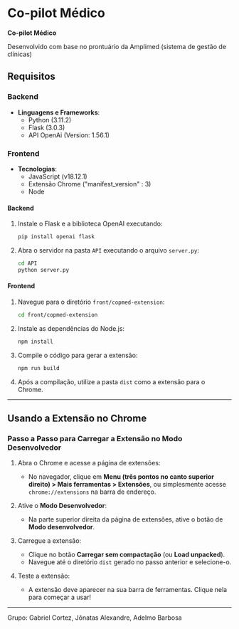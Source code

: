 # Co-pilot Médico

**Co-pilot Médico**

Desenvolvido com base no prontuário da Amplimed (sistema de gestão de clínicas)

## Requisitos

### Backend
- **Linguagens e Frameworks**:
  - Python (3.11.2)
  - Flask (3.0.3)
  - API OpenAi (Version: 1.56.1)

### Frontend
- **Tecnologias**:
  - JavaScript (v18.12.1)
  - Extensão Chrome ("manifest_version" : 3)
  - Node

#### Backend

1. Instale o Flask e a biblioteca OpenAI executando:
   ```bash
   pip install openai flask
   ```

2. Abra o servidor na pasta `API` executando o arquivo `server.py`:
   ```bash
   cd API
   python server.py
   ```

#### Frontend

1. Navegue para o diretório `front/copmed-extension`:
   ```bash
   cd front/copmed-extension
   ```

2. Instale as dependências do Node.js:
   ```bash
   npm install
   ```

3. Compile o código para gerar a extensão:
   ```bash
   npm run build
   ```

4. Após a compilação, utilize a pasta `dist` como a extensão para o Chrome.

---

## Usando a Extensão no Chrome

### Passo a Passo para Carregar a Extensão no Modo Desenvolvedor

1. Abra o Chrome e acesse a página de extensões:
   - No navegador, clique em **Menu (três pontos no canto superior direito) > Mais ferramentas > Extensões**, ou simplesmente acesse `chrome://extensions` na barra de endereço.

2. Ative o **Modo Desenvolvedor**:
   - Na parte superior direita da página de extensões, ative o botão de **Modo desenvolvedor**.

3. Carregue a extensão:
   - Clique no botão **Carregar sem compactação** (ou **Load unpacked**).
   - Navegue até o diretório `dist` gerado no passo anterior e selecione-o.

4. Teste a extensão:
   - A extensão deve aparecer na sua barra de ferramentas. Clique nela para começar a usar!

---

Grupo:
Gabriel Cortez,
Jônatas Alexandre,
Adelmo Barbosa
